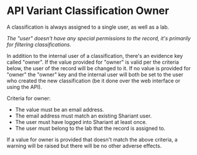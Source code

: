 # API Variant Classification Owner

A classification is always assigned to a single user, as well as a lab.

_The "user" doesn't have any special permissions to the record, it's primarily for filtering classifications._

In addition to the internal user of a classification, there's an evidence key called "owner".
If the value provided for "owner" is valid per the criteria below, the user of the record will be changed to it.
If no value is provided for "owner" the "owner" key and the internal user will both be set to the user who created the new classification (be it done over the web interface or using the API).

Criteria for owner:

* The value must be an email address.
* The email address must match an existing Shariant user.
* The user must have logged into Shariant at least once.
* The user must belong to the lab that the record is assigned to.

If a value for owner is provided that doesn't match the above criteria, a warning will be raised but there will be no other adverse effects.